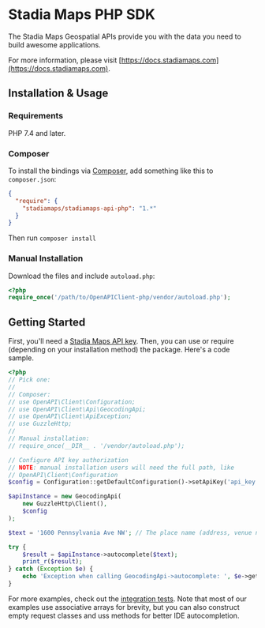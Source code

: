 # Stadia Maps PHP SDK

The Stadia Maps Geospatial APIs provide you with the data you need to build awesome applications.

For more information, please visit [https://docs.stadiamaps.com](https://docs.stadiamaps.com).

## Installation & Usage

### Requirements

PHP 7.4 and later.

### Composer

To install the bindings via [Composer](https://getcomposer.org/), add something like this to `composer.json`:

```json
{
  "require": {
    "stadiamaps/stadiamaps-api-php": "1.*"
  }
}
```

Then run `composer install`

### Manual Installation

Download the files and include `autoload.php`:

```php
<?php
require_once('/path/to/OpenAPIClient-php/vendor/autoload.php');
```

## Getting Started

First, you'll need a [Stadia Maps API key](https://docs.stadiamaps.com/authentication/#generating-and-revoking-api-keys).
Then, you can use or require (depending on your installation method) the package.
Here's a code sample.

```php
<?php
// Pick one:
//
// Composer:
// use OpenAPI\Client\Configuration;
// use OpenAPI\Client\Api\GeocodingApi;
// use OpenAPI\Client\ApiException;
// use GuzzleHttp;
//
// Manual installation:
// require_once(__DIR__ . '/vendor/autoload.php');

// Configure API key authorization
// NOTE: manual installation users will need the full path, like
// OpenAPI\Client\Configuration
$config = Configuration::getDefaultConfiguration()->setApiKey('api_key', 'YOUR_API_KEY');

$apiInstance = new GeocodingApi(
    new GuzzleHttp\Client(),
    $config
);

$text = '1600 Pennsylvania Ave NW'; // The place name (address, venue name, etc.) to search for.

try {
    $result = $apiInstance->autocomplete($text);
    print_r($result);
} catch (Exception $e) {
    echo 'Exception when calling GeocodingApi->autocomplete: ', $e->getMessage(), PHP_EOL;
}
```

For more examples, check out the [integration tests](https://github.com/stadiamaps/stadiamaps-api-php/tree/main/test/Api).
Note that most of our examples use associative arrays for brevity,
but you can also construct empty request classes and uss methods for better IDE autocompletion.


